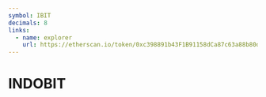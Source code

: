 ```yaml
---
symbol: IBIT
decimals: 8
links:
  - name: explorer
    url: https://etherscan.io/token/0xc398891b43F1B91158dCa87c63a88b80d000C248
---
```


# INDOBIT
